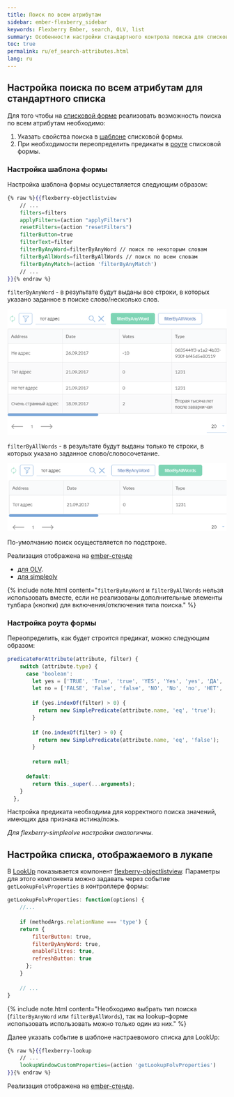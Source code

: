 ```yaml
---
title: Поиск по всем атрибутам
sidebar: ember-flexberry_sidebar
keywords: Flexberry Ember, search, OLV, list
summary: Особенности настройки стандартного контрола поиска для списковых и мастеровых форм (поднимаемых по LookUp)
toc: true
permalink: ru/ef_search-attributes.html
lang: ru
---
```


## Настройка поиска по всем атрибутам для стандартного списка

Для того чтобы на [списковой форме](ef_object-list-view.html) реализовать возможность поиска по всем атрибутам необходимо:

1. Указать свойства поиска в [шаблоне](ef_template.html) списковой формы.
2. При необходимости переопределить предикаты в [роуте](ef_route.html) списковой формы.

### Настройка шаблона формы

Настройка шаблона формы осуществляется следующим образом:

```hbs
{% raw %}{{flexberry-objectlistview
    // ...
    filters=filters
    applyFilters=(action "applyFilters")
    resetFilters=(action "resetFilters")
    filterButton=true
    filterText=filter
    filterByAnyWord=filterByAnyWord // поиск по некоторым словам
    filterByAllWords=filterByAllWords // поиск по всем словам
    filterByAnyMatch=(action 'filterByAnyMatch')
    // ...
}}{% endraw %}
```

`filterByAnyWord` - в результате будут выданы все строки, в которых указано заданное в поиске слово/несколько слов.

![](/images/pages/products/ember-flexberry/controls/filter-by-any-word.png)

`filterByAllWords` - в результате будут выданы только те строки, в которых указано заданное слово/словосочетание.

![](/images/pages/products/ember-flexberry/controls/filter-by-all-words.png)

По-умолчанию поиск осуществляется по подстроке.

Реализация отображена на [ember-стенде](https://flexberry-ember-dev.firebaseapp.com/)
* [для OLV](https://flexberry-ember-dev.firebaseapp.com/components-examples/flexberry-objectlistview/custom-filter?filterCondition=and&perPage=20).
* [для simpleolv](https://flexberry-ember-dev.firebaseapp.com/components-examples/flexberry-simpleolv/custom-filter)

{% include note.html content="`filterByAnyWord` и `filterByAllWords` нельзя использовать вместе, если не реализованы дополнительные элементы тулбара (кнопки) для включения/отключения типа поиска." %}

### Настройка роута формы

Переопределить, как будет строится предикат, можно следующим образом:

```javascript
predicateForAttribute(attribute, filter) {
    switch (attribute.type) {
      case 'boolean':
        let yes = ['TRUE', 'True', 'true', 'YES', 'Yes', 'yes', 'ДА', 'Да', 'да', '1', '+'];
        let no = ['FALSE', 'False', 'false', 'NO', 'No', 'no', 'НЕТ', 'Нет', 'нет', '0', '-'];

        if (yes.indexOf(filter) > 0) {
          return new SimplePredicate(attribute.name, 'eq', 'true');
        }

        if (no.indexOf(filter) > 0) {
          return new SimplePredicate(attribute.name, 'eq', 'false');
        }

        return null;

      default:
        return this._super(...arguments);
    }
  },
```

Настройка предиката необходима для корректного поиска значений, имеющих два признака истина/ложь.

_Для flexberry-simpleolve настройки аналогичны._

## Настройка списка, отображаемого в лукапе

В [LookUp](ef_lookup.html) показывается компонент [flexberry-objectlistview](ef_object-list-view.html). Параметры для этого компонента можно задавать через событие `getLookupFolvProperties` в контроллере формы:

```javascript
getLookupFolvProperties: function(options) {
    //...

    if (methodArgs.relationName === 'type') {
    return {
        filterButton: true,
        filterByAnyWord: true,
        enableFiltres: true,
        refreshButton: true
      };
    }

    // ...
}
```

{% include note.html content="Необходимо выбрать тип поиска (`filterByAnyWord` или `filterByAllWords`), так на lookup-форме использовать использовать можно только один из них." %}

Далее указать событие в шаблоне настраевомого списка для LookUp:

```hbs
{% raw %}{{flexberry-lookup
    // ...
    lookupWindowCustomProperties=(action 'getLookupFolvProperties')
}}{% endraw %}
```

Реализация отображена на [ember-стенде](https://flexberry-ember-dev.firebaseapp.com/components-examples/flexberry-lookup/customizing-window-example).
